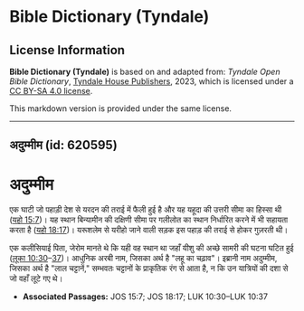 # Bible Dictionary (Tyndale)

## License Information

**Bible Dictionary (Tyndale)** is based on and adapted from: _Tyndale Open Bible Dictionary_, [Tyndale House Publishers](https://tyndaleopenresources.com/), 2023, which is licensed under a [CC BY-SA 4.0 license](https://creativecommons.org/licenses/by-sa/4.0/legalcode.en).

This markdown version is provided under the same license.



--------------------------------

## अदुम्मीम (id: 620595)

अदुम्मीम
========

एक घाटी जो पहाड़ी देश से यरदन की तराई में फैली हुई है और यह यहूदा की उत्तरी सीमा का हिस्सा थी ([यहो 15:7](https://ref.ly/Josh15:7))। यह स्थान बिन्यामीन की दक्षिणी सीमा पर गलीलोत का स्थान निर्धारित करने में भी सहायता करता है ([यहो 18:17](https://ref.ly/Josh18:17))। यरूशलेम से यरीहो जाने वाली सड़क इस पहाड़ की तराई से होकर गुज़रती थी।

एक कलीसियाई पिता, जेरोम मानते थे कि यही वह स्थान था जहाँ यीशु की अच्छे सामरी की घटना घटित हुई ([लूका 10:30](https://ref.ly/Luke10:30-Luke10:37)–[37](https://ref.ly/Luke10:30-Luke10:37))। आधुनिक अरबी नाम, जिसका अर्थ है "लहू का चढ़ाव"। इब्रानी नाम अदुम्मीम, जिसका अर्थ है "लाल चट्टानें," सम्भवतः चट्टानों के प्राकृतिक रंग से आता है, न कि उन यात्रियों की दशा से जो वहाँ लूटे गए थे।

* **Associated Passages:** JOS 15:7; JOS 18:17; LUK 10:30–LUK 10:37

